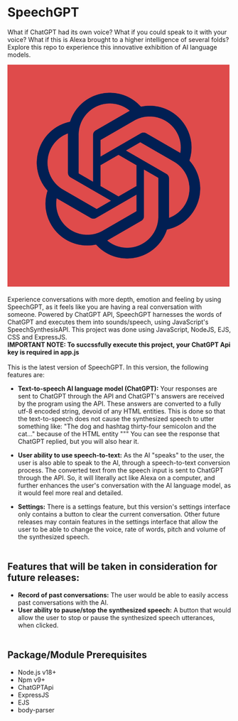 # SpeechGPT
What if ChatGPT had its own voice? What if you could speak to it with your voice? What if this is Alexa brought to a higher intelligence of several folds? Explore this repo to experience this innovative exhibition of AI language models.

![](./public/images/SpeechGPT.png)
<br><br>
Experience conversations with more depth, emotion and feeling by using SpeechGPT, as it feels like you are having a real conversation with someone. Powered by ChatGPT API, SpeechGPT harnesses the words of ChatGPT and executes them into sounds/speech, using JavaScript's SpeechSynthesisAPI. This project was done using JavaScript, NodeJS, EJS, CSS and ExpressJS.
<br>
**IMPORTANT NOTE: To succssfully execute this project, your ChatGPT Api key is required in app.js**
<br><br>
This is the latest version of SpeechGPT.
In this version, the following features are:


- **Text-to-speech AI language model (ChatGPT):**
Your responses are sent to ChatGPT through the API and ChatGPT's answers are received by the program using the API. These answers are
converted to a fully utf-8 encoded string, devoid of any HTML entities. This is done so that the text-to-speech does not cause the synthesized
speech to utter something like: "The dog and hashtag thirty-four semicolon and the cat..." because of the HTML entity "&#34;"
You can see the response that ChatGPT replied, but you will also hear it.

- **User ability to use speech-to-text:**
As the AI "speaks" to the user, the user is also able to speak to the AI, through a speech-to-text conversion process. The converted text from the speech input is sent to ChatGPT through the API. So, it will literally act like Alexa on a computer, and further enhances the user's conversation with the AI language model, as it would feel more real and detailed.

- **Settings:**
There is a settings feature, but this version's settings interface only contains a button to clear the current conversation. Other future releases may contain features in the settings interface that allow the user to be able to change the voice, rate of words, pitch and volume of the synthesized speech.
<br><br>
## Features that will be taken in consideration for future releases:
- **Record of past conversations:**
The user would be able to easily access past conversations with the AI.
- **User ability to pause/stop the synthesized speech:**
A button that would allow the user to stop or pause the synthesized speech utterances, when clicked.
<br><br>
## Package/Module Prerequisites
- Node.js v18+
- Npm v9+
- ChatGPTApi
- ExpressJS
- EJS
- body-parser
